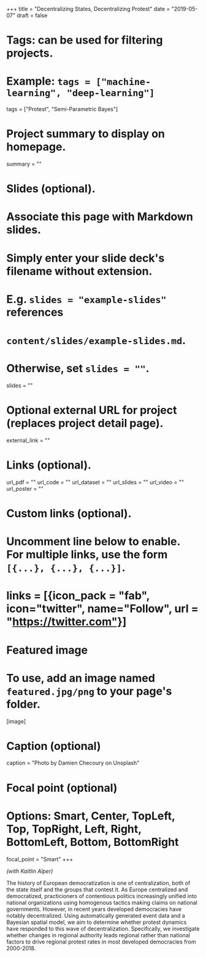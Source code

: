+++
title = "Decentralizing States, Decentralizing Protest"
date = "2019-05-07"
draft = false

# Tags: can be used for filtering projects.
# Example: `tags = ["machine-learning", "deep-learning"]`
tags = ["Protest", "Semi-Parametric Bayes"]

# Project summary to display on homepage.
summary = ""

# Slides (optional).
#   Associate this page with Markdown slides.
#   Simply enter your slide deck's filename without extension.
#   E.g. `slides = "example-slides"` references 
#   `content/slides/example-slides.md`.
#   Otherwise, set `slides = ""`.
slides = ""

# Optional external URL for project (replaces project detail page).
external_link = ""

# Links (optional).
url_pdf = ""
url_code = ""
url_dataset = ""
url_slides = ""
url_video = ""
url_poster = ""

# Custom links (optional).
#   Uncomment line below to enable. For multiple links, use the form `[{...}, {...}, {...}]`.
# links = [{icon_pack = "fab", icon="twitter", name="Follow", url = "https://twitter.com"}]

# Featured image
# To use, add an image named `featured.jpg/png` to your page's folder. 
[image]
  # Caption (optional)
  caption = "Photo by Damien Checoury on Unsplash"

  # Focal point (optional)
  # Options: Smart, Center, TopLeft, Top, TopRight, Left, Right, BottomLeft, Bottom, BottomRight
  focal_point = "Smart"
+++

*(with Kaitlin Alper)*

The history of European democratization is one of centralization, both of the state itself
and the groups that contest it. As Europe centralized and democratized, practicioners of contentious politics 
increasingly unified into national organizations using homogenous tactics making claims on national governments.
However, in recent years developed democracies have notably decentralized. Using automatically generated event 
data and a Bayesian spatial model, we aim to determine whether protest dynamics have responded 
to this wave of decentralization. Specifically, we investigate whether changes in regional authority leads regional
rather than national factors to drive regional protest rates in most developed democracies from 2000-2018.

